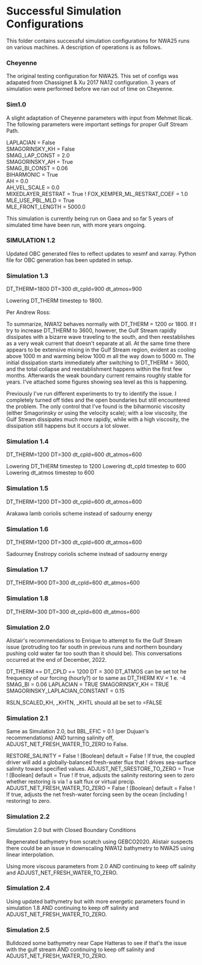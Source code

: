# Successful Simulation Configurations


This folder contains successful simulation configurations for NWA25 runs on various machines. A description of operations is as follows.

### Cheyenne

The original testing configuration for NWA25. This set of configs was adapated from Chassignet & Xu 2017 NA12 configuration. 3 years of simulation were performed before we ran out of time on Cheyenne. 

### Sim1.0

A slight adaptation of Cheyenne parameters with input from Mehmet Ilicak. The following parameters were important settings for proper Gulf Stream Path.

  LAPLACIAN = False                                   
  SMAGORINSKY_KH = False                                
  SMAG_LAP_CONST = 2.0       
  SMAGORINSKY_AH = True                                                         
  SMAG_BI_CONST = 0.06                                                           
  BIHARMONIC = True                                                               
  AH = 0.0                                              
  AH_VEL_SCALE = 0.0         
  MIXEDLAYER_RESTRAT = True      !
  FOX_KEMPER_ML_RESTRAT_COEF = 1.0
  MLE_USE_PBL_MLD = True          
  MLE_FRONT_LENGTH = 5000.0       

This simulation is currently being run on Gaea and so far 5 years of simulated time have been run, with more years ongoing.

### SIMULATION 1.2

Updated OBC generated files to reflect updates to xesmf and xarray. Python file for OBC generation has been updated in setup.

### Simulation 1.3

  DT_THERM=1800
  DT=300
  dt_cpld=900
  dt_atmos=900

Lowering DT_THERM timestep to 1800.

Per Andrew Ross:

To summarize, NWA12 behaves normally with DT_THERM = 1200 or 1800. If I try to increase DT_THERM to 3600, however, the Gulf Stream rapidly dissipates with a bizarre wave traveling to the south, and then reestablishes as a very weak current that doesn't separate at all. At the same time there appears to be extensive mixing in the Gulf Stream region, evident as cooling above 1000 m and warming below 1000 m all the way down to 5000 m. The initial dissipation starts immediately after switching to DT_THERM = 3600, and the total collapse and reestablishment happens within the first few months. Afterwards the weak boundary current remains roughly stable for years. I've attached some figures showing sea level as this is happening.

Previously I've run different experiments to try to identify the issue. I completely turned off tides and the open boundaries but still encountered the problem. The only control that I've found is the biharmonic viscosity (either Smagorinsky or using the velocity scale); with a low viscosity, the Gulf Stream dissipates much more rapidly, while with a high viscosity, the dissipation still happens but it occurs a lot slower.


### Simulation 1.4

  DT_THERM=1200
  DT=300
  dt_cpld=600
  dt_atmos=600

  Lowering DT_THERM timestep to 1200
  Lowering dt_cpld timestep to 600
  Lowering dt_atmos timestep to 600


### Simulation 1.5

  DT_THERM=1200
  DT=300
  dt_cpld=600
  dt_atmos=600

Arakawa lamb coriolis scheme instead of sadourny energy


### Simulation 1.6

  DT_THERM=1200
  DT=300
  dt_cpld=600
  dt_atmos=600

Sadourney Enstropy coriolis scheme instead of sadourny energy


### Simulation 1.7

DT_THERM=900
DT=300
dt_cpld=600
dt_atmos=600

### Simulation 1.8

DT_THERM=300
DT=300
dt_cpld=600
dt_atmos=600

### Simulation 2.0

Alistair's recommendations to Enrique to attempt to fix the Gulf Stream issue (protruding too far south in previous runs and northern boundary pushing cold water far too south than it should be). This conversations occurred at the end of December, 2022.

  DT_THERM == DT_CPLD == 1200
  DT = 300
  DT_ATMOS can be set tot he frequency of our forcing (hourly?) or to same as DT_THERM 
  KV = 1 e. -4
  SMAG_BI = 0.06
  LAPLACIAN = TRUE
  SMAGORINSKY_KH = TRUE
  SMAGORINSKY_LAPLACIAN_CONSTANT = 0.15

RSLN_SCALED_KH, _KHTN, _KHTL   should all be set to =FALSE


### Simulation 2.1

Same as Simulation 2.0, but BBL_EFIC = 0.1 (per Dujuan's recommendations) AND turning salinity off, ADJUST_NET_FRESH_WATER_TO_ZERO to False.

  RESTORE_SALINITY = False         !   [Boolean] default = False
                                  ! If true, the coupled driver will add a globally-balanced fresh-water flux that
                                  ! drives sea-surface salinity toward specified values.
  ADJUST_NET_SRESTORE_TO_ZERO = True !   [Boolean] default = True
                                  ! If true, adjusts the salinity restoring seen to zero whether restoring is via
                                  ! a salt flux or virtual precip.
  ADJUST_NET_FRESH_WATER_TO_ZERO = False !   [Boolean] default = False
                                  ! If true, adjusts the net fresh-water forcing seen by the ocean (including
                                  ! restoring) to zero.


### Simulation 2.2

Simulation 2.0 but with Closed Boundary Conditions

Regenerated bathymetry from scratch using GEBCO2020. Alistair suspects there could be an issue in downscaling NWA12 bathymetry to NWA25 using linear interpolation.

Using more viscous parameters from 2.0 AND continuing to keep off salinity and ADJUST_NET_FRESH_WATER_TO_ZERO. 

### Simulation 2.4

Using updated bathymetry but with more energetic parameters found in simulation 1.8 AND continuing to keep off salinity and ADJUST_NET_FRESH_WATER_TO_ZERO. 

### Simulation 2.5

Bulldozed some bathymetry near Cape Hatteras to see if that's the issue with the gulf stream AND continuing to keep off salinity and ADJUST_NET_FRESH_WATER_TO_ZERO. 